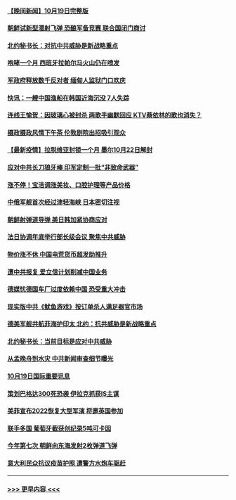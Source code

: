 #### [【晚间新闻】10月19日完整版](../pages/prog202/a103247495.md?t=10201150) 
#### [朝鲜试新型潜射飞弹 恐酿军备竞赛 联合国闭门商讨](../pages/prog202/a103247497.md?t=10201150) 
#### [北约秘书长：对抗中共威胁是新战略重点](../pages/prog202/a103247261.md?t=10201150) 
#### [咆哮一个月 西班牙拉帕尔马火山仍在喷发](../pages/prog202/a103247266.md?t=10201150) 
#### [军政府释放数千反对者 缅甸人监狱门口欢庆](../pages/prog202/a103247336.md?t=10201150) 
#### [快讯：一艘中国渔船在韩国近海沉没 7人失踪](../pages/prog202/a103247410.md?t=10201150) 
#### [连线王愉贺：因玻璃心被封杀 两歌手幽默回应 KTV蔡依林的歌也消失？](../pages/prog202/a103246429.md?t=10201150) 
#### [摄政摄政风情下午茶 伦敦剧院出招吸引观众](../pages/prog202/a103247276.md?t=10201150) 
#### [【最新疫情】拉脱维亚封锁一个月 墨尔10月22日解封](../pages/prog202/a103246992.md?t=10201150) 
#### [应对中共长刀狼牙棒 印军定制一批“非致命武器”](../pages/prog202/a103247179.md?t=10201150) 
#### [涨不停！宝洁调涨美妆、口腔护理等产品价格](../pages/prog202/a103247042.md?t=10201150) 
#### [中俄军舰首次经过津轻海峡 日本密切注视](../pages/prog202/a103247127.md?t=10201150) 
#### [朝鲜射弹道导弹 美日韩加紧协商应对](../pages/prog202/a103247071.md?t=10201150) 
#### [法日协调年底举行部长级会议 聚焦中共威胁](../pages/prog202/a103246934.md?t=10201150) 
#### [物价涨不休 中国电荒货币超发助推升](../pages/prog202/a103247030.md?t=10201150) 
#### [遭中共报复 爱立信计划削减中国业务](../pages/prog202/a103246998.md?t=10201150) 
#### [德媒忧德国车厂过度依赖中国 恐受重大冲击](../pages/prog202/a103246982.md?t=10201150) 
#### [现实版中共《鱿鱼游戏》按订单杀人满足器官市场](../pages/prog202/a103246980.md?t=10201150) 
#### [德美军舰共航菲海护印太 北约：抗共威胁是新战略重点](../pages/prog202/a103246969.md?t=10201150) 
#### [北约秘书长：当前目标是应对中共威胁](../pages/prog202/a103246875.md?t=10201150) 
#### [从孟晚舟到水灾 中共新闻审查细节曝光](../pages/prog202/a103246856.md?t=10201150) 
#### [10月19日国际重要讯息](../pages/prog202/a103246797.md?t=10201150) 
#### [策划巴格达300死恐袭 伊拉克抓获IS主谋](../pages/prog202/a103246734.md?t=10201150) 
#### [美菲宣布2022恢复大型军演 将邀英国参加](../pages/prog202/a103244214.md?t=10201150) 
#### [联手多国 葡萄牙截获创纪录5吨可卡因](../pages/prog202/a103246329.md?t=10201150) 
#### [今年第七次 朝鲜向东海发射2枚弹道飞弹](../pages/prog202/a103246556.md?t=10201150) 
#### [意大利民众抗议疫苗护照 遭警方水炮车驱赶](../pages/prog202/a103246377.md?t=10201150) 

----
#### [ >>> 更早内容 <<< ](../indexes/prog202-earlier.md)
